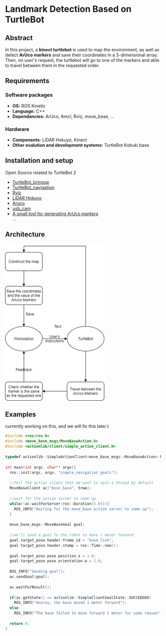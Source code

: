 # **Landmark Detection Based on TurtleBot**




## Abstract
In this project, a **kinect turtlebot** is used to map the environment, as well as detect **ArUco markers** and save their coordinates in a 3-dimensional array. Then, on user's request, the turtlebot will go to one of the markers and able to travel between them in the requested order.

## Requirements
### Software packages
* **OS:** ROS Kinetic
* **Language:** C++
* **Dependancies:** ArUco, Amcl, Rviz, move_base, ...

### Hardware
* **Components:** LiDAR Hokuyo, Kinect
* **Other evalution and development systems:** TurtleBot Kobuki base

## Installation and setup
Open Source related to TurtleBot 2  
* [TurtleBot_bringup](http://wiki.ros.org/turtlebot_bringup)
* [TurtleBot_navigation](http://wiki.ros.org/turtlebot_navigation)
* [Rviz](http://wiki.ros.org/rviz)
* [LiDAR Hokuyo](https://blog.csdn.net/Buer_zhu/article/details/80945830)
* [Aruco](http://wiki.ros.org/aruco)
* [usb_cam](http://wiki.ros.org/usb_cam)
* [A small tool for generating ArUco markers](https://tn1ck.github.io/aruco-print/)   
...

## Architecture
![](./architecture.png)


## Examples
currently working on this, and we will fix this later:)
```c++
#include <ros/ros.h>
#include <move_base_msgs/MoveBaseAction.h>
#include <actionlib/client/simple_action_client.h>

typedef actionlib::SimpleActionClient<move_base_msgs::MoveBaseAction> MoveBaseClient;

int main(int argc, char** argv){
  ros::init(argc, argv, "simple_navigation_goals");

  //tell the action client that we want to spin a thread by default
  MoveBaseClient ac("move_base", true);

  //wait for the action server to come up
  while(!ac.waitForServer(ros::Duration(5.0))){
    ROS_INFO("Waiting for the move_base action server to come up");
  }

  move_base_msgs::MoveBaseGoal goal;

  //we'll send a goal to the robot to move 1 meter forward
  goal.target_pose.header.frame_id = "base_link";
  goal.target_pose.header.stamp = ros::Time::now();

  goal.target_pose.pose.position.x = 1.0;
  goal.target_pose.pose.orientation.w = 1.0;

  ROS_INFO("Sending goal");
  ac.sendGoal(goal);

  ac.waitForResult();

  if(ac.getState() == actionlib::SimpleClientGoalState::SUCCEEDED)
    ROS_INFO("Hooray, the base moved 1 meter forward");
  else
    ROS_INFO("The base failed to move forward 1 meter for some reason");

  return 0;
}
```
